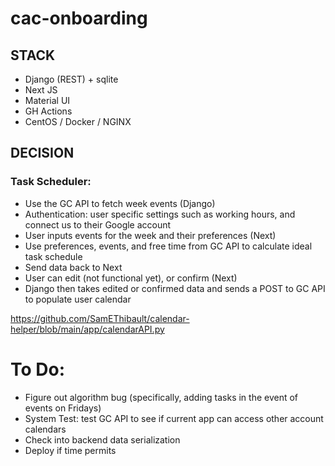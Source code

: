 # cac-onboarding
## STACK
- Django (REST) + sqlite
- Next JS
- Material UI
- GH Actions
- CentOS / Docker / NGINX
## DECISION
### Task Scheduler:
- Use the GC API to fetch week events (Django)
- Authentication: user specific settings such as working hours, and connect us to their Google account
- User inputs events for the week and their preferences (Next)
- Use preferences, events, and free time from GC API to calculate ideal task schedule
- Send data back to Next
- User can edit (not functional yet), or confirm (Next)
- Django then takes edited or confirmed data and sends a POST to GC API to populate user calendar

https://github.com/SamEThibault/calendar-helper/blob/main/app/calendarAPI.py

# To Do:
- Figure out algorithm bug (specifically, adding tasks in the event of events on Fridays)
- System Test: test GC API to see if current app can access other account calendars 
- Check into backend data serialization
- Deploy if time permits